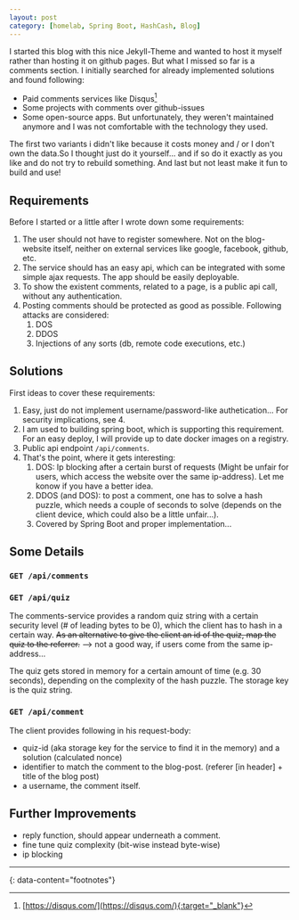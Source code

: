 ```yaml
---
layout: post
category: [homelab, Spring Boot, HashCash, Blog]
---
```


I started this blog with this nice Jekyll-Theme and wanted to host it myself rather than hosting it on github pages.
But what I missed so far is a comments section. I initially searched for already implemented solutions and found following:

* Paid comments services like Disqus[^1]
* Some projects with comments over github-issues
* Some open-source apps. But unfortunately, they weren't maintained anymore and I was not comfortable with the technology they used.

The first two variants i didn't like because it costs money and / or I don't own the data.So I thought just do it yourself... and if
so do it exactly as you like and do not try to rebuild something. And last but not least make it fun to build and use!

## Requirements

Before I started or a little after I wrote down some requirements:

1. The user should not have to register somewhere. Not on the blog-website itself, neither on external services like google, facebook, github, etc.
2. The service should has an easy api, which can be integrated with some simple ajax requests. The app should be easily deployable.
3. To show the existent comments, related to a page, is a public api call, without any authentication.
4. Posting comments should be protected as good as possible. Following attacks are considered:
   1. DOS
   2. DDOS
   3. Injections of any sorts (db, remote code executions, etc.)

## Solutions

First ideas to cover these requirements:

1. Easy, just do not implement username/password-like authetication... For security implications, see 4.
2. I am used to building spring boot, which is supporting this requirement. For an easy deploy, I will provide up to date docker images on a registry.
3. Public api endpoint `/api/comments`.
4. That's the point, where it gets interesting:
   1. DOS: Ip blocking after a certain burst of requests (Might be unfair for users, which access the website over the same ip-address). Let me konow if you have a better idea.
   2. DDOS (and DOS): to post a comment, one has to solve a hash puzzle, which needs a couple of seconds to solve (depends on the client device, which could also be a little unfair...).
   3. Covered by Spring Boot and proper implementation...

## Some Details

### `GET /api/comments`
### `GET /api/quiz`

The comments-service provides a random quiz string with a certain security level (# of leading bytes to be 0), which the client has to hash in a certain way.
~~As an alternative to give the client an id of the quiz, map the quiz to the referrer.~~ --> not a good way, if users come from the same ip-address...

The quiz gets stored in memory for a certain amount of time (e.g. 30 seconds), depending on the complexity of the hash puzzle. The storage key is the quiz string.

### `GET /api/comment`

The client provides following in his request-body:
* quiz-id (aka storage key for the service to find it in the memory) and a solution (calculated nonce)
* identifier to match the comment to the blog-post. (referer [in header] + title of the blog post)
* a username, the comment itself.

## Further Improvements

* reply function, should appear underneath a comment.
* fine tune quiz complexity (bit-wise instead byte-wise)
* ip blocking
---
{: data-content="footnotes"}

[^1]: [https://disqus.com/](https://disqus.com/){:target="_blank"}

